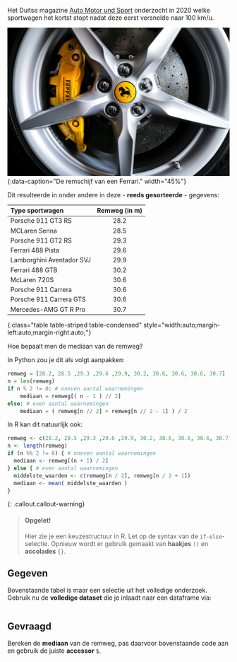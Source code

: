 Het Duitse magazine <a href="https://www.auto-motor-und-sport.de/test/sportwagen-im-test-wer-bremst-am-besten/" target="_blank">Auto Motor und Sport</a> onderzocht in 2020 welke sportwagen het kortst stopt nadat deze eerst versnelde naar 100 km/u.

![De remschijf van een Ferrari.](media/agatha.jpg "Foto door Agatha op Unsplash."){:data-caption="De remschijf van een Ferrari." width="45%"}

Dit resulteerde in onder andere in deze - **reeds gesorteerde** - gegevens:

| Type sportwagen | Remweg (in m) |
|:--------------------------|:----:|
|Porsche 911 GT3 RS         | 28.2 |
|MCLaren Senna              | 28.5 |
|Porsche 911 GT2 RS         | 29.3 |
|Ferrari 488 Pista          | 29.6 |
|Lamborghini Aventador SVJ  | 29.9 |
|Ferrari 488 GTB            | 30.2 |
|McLaren 720S               | 30.6 |
|Porsche 911 Carrera        | 30.6 |
|Porsche 911 Carrera GTS    | 30.6 |
|Mercedes-AMG GT R Pro      | 30.7 |
{:class="table table-striped table-condensed" style="width:auto;margin-left:auto;margin-right:auto;"}

Hoe bepaalt men de mediaan van de remweg?

In Python zou je dit als volgt aanpakken:

```python
remweg = [28.2, 28.5 ,29.3 ,29.6 ,29.9, 30.2, 30.6, 30.6, 30.6, 30.7]
n = len(remweg)
if n % 2 != 0: # oneven aantal waarnemingen
    mediaan = remweg[( n - 1 ) // 2]
else: # even aantal waarnemingen
    mediaan = ( remweg[n // 2] + remweg[n // 2 - 1] ) / 2
```

In R kan dit natuurlijk ook:
```R
remweg <- c(28.2, 28.5 ,29.3 ,29.6 ,29.9, 30.2, 30.6, 30.6, 30.6, 30.7)
n <- length(remweg)
if (n %% 2 != 0) { # oneven aantal waarnemingen
  mediaan <- remweg[(n + 1) / 2]
} else { # even aantal waarnemingen
  middelste_waarden <- c(remweg[n / 2], remweg[n / 2 + 1])
  mediaan <- mean( middelste_waarden )
}
```

{: .callout.callout-warning}
>#### Opgelet!
>
> Hier zie je een keuzestructuur in R. Let op de syntax van de `if-else`-selectie. Opnieuw wordt er gebruik gemaakt van **haakjes** `()` en **accolades** `{}`.

## Gegeven

Bovenstaande tabel is maar een selectie uit het volledige onderzoek. Gebruik nu de **volledige dataset** die je inlaadt naar een dataframe via:

```R

```

## Gevraagd

Bereken de **mediaan** van de remweg, pas daarvoor bovenstaande code aan en gebruik de juiste **accessor** `$`.